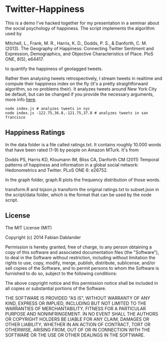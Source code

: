 # Twitter-Happiness

This is a demo I've hacked together for my presentation in a seminar about the social psychology
of happiness. The script implements the algorithm used by 

 Mitchell, L., Frank, M. R., Harris, K. D., Dodds, P. S.,
 & Danforth, C. M. (2013). The Geography of Happiness:
 Connecting Twitter Sentiment and Expression, Demographics,
 and Objective Characteristics of Place. PloS ONE, 8(5), e64417.

to quantify the happiness of geotagged tweets.

Rather then analysing tweets retrospectively, I stream tweets in realtime and
compute their happiness index on the fly (it's a pretty straightforward algorithm, so no problems their).
It analyzes tweets around New York City be default, but can be changed if you provide the necessary
arguments, more info <a href="https://dev.twitter.com/docs/streaming-apis/parameters" target="_blank">here</a>.

```
node index.js # analyzes tweets in nyc
node index.js -122.75,36.8,-121.75,37.8 # analyzes tweets in san francisco
```

## Happiness Ratings

In the data folder is a file called ratings.txt. It contains roughly 10.000 words that
have been rated (1-9) by people on Amazon MTurk. It's from

Dodds PS, Harris KD, Kloumann IM, Bliss CA, Danforth CM (2011)
Temporal patterns of happiness and information in a global social network:
Hedonometrics and Twitter. PLoS ONE 6: e26752.

In the graph folder, graph.R plots the frequency distribution of those words.

transform.R and tojson.js transform the original ratings.txt to subset.json in the script/data folder,
which is the format that can be used by the node script.

## License

The MIT License (MIT)

Copyright (c) 2014 Fabian Dablander

Permission is hereby granted, free of charge, to any person obtaining a copy
of this software and associated documentation files (the "Software"), to deal
in the Software without restriction, including without limitation the rights
to use, copy, modify, merge, publish, distribute, sublicense, and/or sell
copies of the Software, and to permit persons to whom the Software is
furnished to do so, subject to the following conditions:

The above copyright notice and this permission notice shall be included in
all copies or substantial portions of the Software.

THE SOFTWARE IS PROVIDED "AS IS", WITHOUT WARRANTY OF ANY KIND, EXPRESS OR
IMPLIED, INCLUDING BUT NOT LIMITED TO THE WARRANTIES OF MERCHANTABILITY,
FITNESS FOR A PARTICULAR PURPOSE AND NONINFRINGEMENT. IN NO EVENT SHALL THE
AUTHORS OR COPYRIGHT HOLDERS BE LIABLE FOR ANY CLAIM, DAMAGES OR OTHER
LIABILITY, WHETHER IN AN ACTION OF CONTRACT, TORT OR OTHERWISE, ARISING FROM,
OUT OF OR IN CONNECTION WITH THE SOFTWARE OR THE USE OR OTHER DEALINGS IN
THE SOFTWARE.
